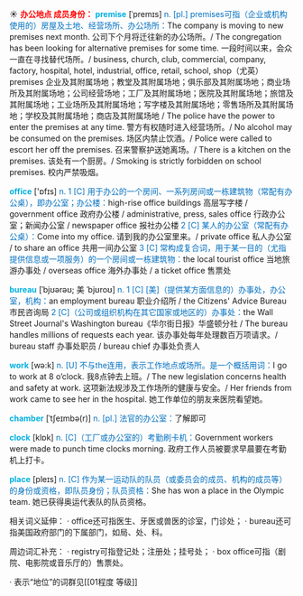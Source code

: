 ☀ <font color="red">**办公地点 成员身份：**</font>
<font color="sky blue">**premise**</font> [ˈpremɪs]
<font color="#0070c0">n. [pl.] premises可指（企业或机构使用的）房屋及土地、经营场所、办公场所：</font>The company is moving to new premises next month. 公司下个月将迁往新的办公场所。/ The congregation has been looking for alternative premises for some time. 一段时间以来，会众一直在寻找替代场所。/ business, church, club, commercial, company, factory, hospital, hotel, industrial, office, retail, school, shop（尤英） premises 企业及其附属场地；教堂及其附属场地；俱乐部及其附属场地；商业场所及其附属场地；公司经营场地；工厂及其附属场地；医院及其附属场地；旅馆及其附属场地；工业场所及其附属场地；写字楼及其附属场地；零售场所及其附属场地；学校及其附属场地；商店及其附属场地 / The police have the power to enter the premises at any time. 警方有权随时进入经营场所。/ No alcohol may be consumed on the premises. 场区内禁止饮酒。/ Police were called to escort her off the premises. 召来警察护送她离场。/ There is a kitchen on the premises. 该处有一个厨房。/ Smoking is strictly forbidden on school premises. 校内严禁吸烟。

<font color="sky blue">**office**</font> ['ɒfɪs] 
<font color="#0070c0">n. 1 [C] 用于办公的一个房间、一系列房间或一栋建筑物（常配有办公桌），即办公室；办公楼：</font>high-rise office buildings 高层写字楼 / government office 政府办公楼 / administrative, press, sales office 行政办公室；新闻办公室 / newspaper office 报社办公楼 <font color="#0070c0">2 [C] 某人的办公室（常配有办公桌）：</font>Come into my office. 请到我的办公室里来。/ private office 私人办公室 / to share an office 共用一间办公室 <font color="#0070c0">3 [C] 常构成复合词，用于某一目的（尤指提供信息或一项服务）的一个房间或一栋建筑物：</font>the local tourist office 当地旅游办事处 / overseas office 海外办事处 / a ticket office 售票处
           
<font color="sky blue">**bureau**</font> [ˈbjʊərəʊ; 美 ˈbjʊroʊ]
<font color="#0070c0">n. 1 [C] [美]（提供某方面信息的）办事处，办公室，机构：</font>an employment bureau 职业介绍所 / the Citizens' Advice Bureau 市民咨询局 <font color="#0070c0">2 [C]（公司或组织机构在其它国家或地区的）办事处：</font>the Wall Street Journal's Washington bureau《华尔街日报》华盛顿分社 / The bureau handles millions of requests each year. 该办事处每年处理数百万项请求。/ bureau staff 办事处职员 / bureau chief 办事处负责人

<font color="sky blue">**work**</font> [wə:k] 
<font color="#0070c0">n. [U] 不与the连用，表示工作地点或场所。是一个概括用词：</font>I go to work at 8 o’clock. 我8点钟去上班。/ The new legislation concerns health and safety at work. 这项新法规涉及工作场所的健康与安全。/ Her friends from work came to see her in the hospital. 她工作单位的朋友来医院看望她。
           
<font color="sky blue">**chamber**</font> [ˈtʃeɪmbə(r)]
<font color="#0070c0">n. [pl.] 法官的办公室：</font>了解即可

<font color="sky blue">**clock**</font> [klɒk] 
<font color="#0070c0">n. [C]（工厂或办公室的）考勤刷卡机：</font>Government workers were made to punch time clocks morning. 政府工作人员被要求早晨要在考勤机上打卡。

<font color="sky blue">**place**</font> [pleɪs] 
<font color="#0070c0">n. [C] 作为某一运动队的队员（或委员会的成员、机构的成员等）的身份或资格，即队员身份；队员资格：</font>She has won a place in the Olympic team. 她已获得奥运代表队的队员资格。

相关词义延伸：
· office还可指医生、牙医或兽医的诊室，门诊处；
· bureau还可指美国政府部门的下属部门，如局、处、科。

周边词汇补充：
· registry可指登记处；注册处；挂号处；
· box office可指（剧院、电影院或音乐厅的）售票处。

· 表示“地位”的词群见[[01程度 等级]]
